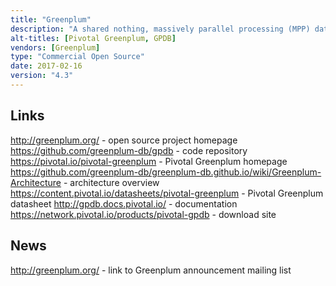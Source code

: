 ```yaml
---
title: "Greenplum"
description: "A shared nothing, massively parallel processing (MPP) database optimised for analytical / OLAP workloads.  Based on a fork PostgreSQL, it is essentially multiple PostgreSQL databases working together as a single logical database. Supports a cost-based query optimiser optimised for large analytical workloads, multiple storage models (including append only, columnar and heap), full ACID compliance and concurrent transactions, multiple index types, broad SQL support, a range of client connectors (including ODBC and JDBC), high capacity bulk load and unload tools, in database query language support (including Python, R, Perl, Java and C), and in database analytics support (including machine learning via Apache MADLib, geographic analytics via PostGIS and encryption via PGCrypto).  Originally created by Greenplum (the company) which was founded in September 2003 before being brought by EMC in 2010, with Greenplum (the database) then spun out as part of Pivotal Software in 2013 before being open sourced in in October 2015 under the Apache 2.0 licence with the source code hosted on GitHub.  Development is still led by Pivotal (with little evidence of outside contributions), who also distribute binaries as Pivotal Greenplum and provide training, consultancy and support."
alt-titles: [Pivotal Greenplum, GPDB]
vendors: [Greenplum]
type: "Commercial Open Source"
date: 2017-02-16
version: "4.3"
---
```

## Links

<http://greenplum.org/> - open source project homepage
<https://github.com/greenplum-db/gpdb> - code repository
<https://pivotal.io/pivotal-greenplum> - Pivotal Greenplum homepage
<https://github.com/greenplum-db/greenplum-db.github.io/wiki/Greenplum-Architecture> - architecture overview
<https://content.pivotal.io/datasheets/pivotal-greenplum> - Pivotal Greenplum datasheet
<http://gpdb.docs.pivotal.io/> - documentation
<https://network.pivotal.io/products/pivotal-gpdb> - download site

## News

<http://greenplum.org/> - link to Greenplum announcement mailing list